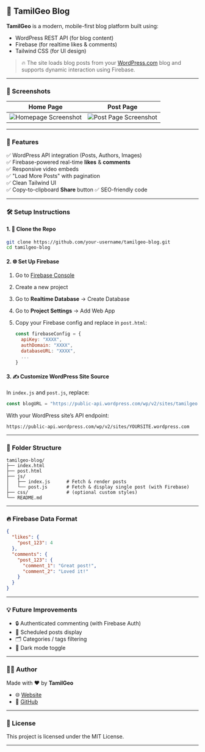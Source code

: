 ## 📘 TamilGeo Blog

**TamilGeo** is a modern, mobile-first blog platform built using:

* WordPress REST API (for blog content)
* Firebase (for realtime likes & comments)
* Tailwind CSS (for UI design)

> 🔥 The site loads blog posts from your [WordPress.com](https://wordpress.com/) blog and supports dynamic interaction using Firebase.

---

### 📸 Screenshots

| Home Page                                                             | Post Page                                                              |
| --------------------------------------------------------------------- | ---------------------------------------------------------------------- |
| ![Homepage Screenshot](https://tamilgeo.wordpress.com/wp-content/uploads/2025/08/screenshot_20250806_121634633158948234342873.jpg) | ![Post Page Screenshot](https://tamilgeo.wordpress.com/wp-content/uploads/2025/08/screenshot_20250806_121648315025798513707344.jpg) |

---

### 🚀 Features

✅ WordPress API integration (Posts, Authors, Images)<br>
✅ Firebase-powered real-time **likes** & **comments**<br>
✅ Responsive video embeds<br>
✅ "Load More Posts" with pagination<br>
✅ Clean Tailwind UI<br>
✅ Copy-to-clipboard **Share** button
✅ SEO-friendly code

---

### 🛠️ Setup Instructions

#### 1. 🔗 Clone the Repo

```bash
git clone https://github.com/your-username/tamilgeo-blog.git
cd tamilgeo-blog
```

#### 2. 🌐 Set Up Firebase

1. Go to [Firebase Console](https://console.firebase.google.com/)
2. Create a new project
3. Go to **Realtime Database** → Create Database
4. Go to **Project Settings** → Add Web App
5. Copy your Firebase config and replace in `post.html`:

   ```js
   const firebaseConfig = {
     apiKey: "XXXX",
     authDomain: "XXXX",
     databaseURL: "XXXX",
     ...
   }
   ```

#### 3. ✍️ Customize WordPress Site Source

In `index.js` and `post.js`, replace:

```js
const blogURL = "https://public-api.wordpress.com/wp/v2/sites/tamilgeo.wordpress.com";
```

With your WordPress site’s API endpoint:

```
https://public-api.wordpress.com/wp/v2/sites/YOURSITE.wordpress.com
```

---

### 🧾 Folder Structure

```
tamilgeo-blog/
├── index.html
├── post.html
├── js/
│   ├── index.js      # Fetch & render posts
│   └── post.js       # Fetch & display single post (with Firebase)
├── css/              # (optional custom styles)
└── README.md
```

---

### 🔥 Firebase Data Format

```json
{
  "likes": {
    "post_123": 4
  },
  "comments": {
    "post_123": {
      "comment_1": "Great post!",
      "comment_2": "Loved it!"
    }
  }
}
```

---

### 💡 Future Improvements

* 🔒 Authenticated commenting (with Firebase Auth)
* 📅 Scheduled posts display
* 🗂️ Categories / tags filtering
* 🌙 Dark mode toggle

---

### 👨‍💻 Author

Made with ❤️ by **TamilGeo**

* 🌐 [Website](https://tamilgeo.wordpress.com)
* 🐙 [GitHub](https://github.com/your-username)

---

### 📄 License

This project is licensed under the MIT License.

---

